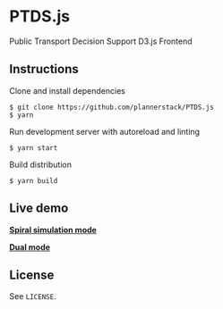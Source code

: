 # PTDS.js
Public Transport Decision Support D3.js Frontend

## Instructions
Clone and install dependencies

    $ git clone https://github.com/plannerstack/PTDS.js
    $ yarn

Run development server with autoreload and linting

    $ yarn start

Build distribution

    $ yarn build

## Live demo
[**Spiral simulation mode**](https://fervent-mestorf-262e4f.netlify.com/?mode=spiralSimulation)

[**Dual mode**](https://fervent-mestorf-262e4f.netlify.com/?mode=dual)

## License
See `LICENSE`.
